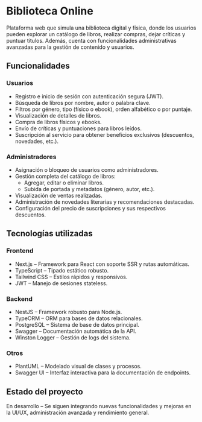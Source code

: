 # Biblioteca Online

Plataforma web que simula una biblioteca digital y física, donde los usuarios pueden explorar un catálogo de libros, realizar compras, dejar críticas y puntuar títulos. Además, cuenta con funcionalidades administrativas avanzadas para la gestión de contenido y usuarios.

## Funcionalidades

### Usuarios

- Registro e inicio de sesión con autenticación segura (JWT).
- Búsqueda de libros por nombre, autor o palabra clave.
- Filtros por género, tipo (físico o ebook), orden alfabético o por puntaje.
- Visualización de detalles de libros.
- Compra de libros físicos y ebooks.
- Envío de críticas y puntuaciones para libros leídos.
- Suscripción al servicio para obtener beneficios exclusivos (descuentos, novedades, etc.).

### Administradores

- Asignación o bloqueo de usuarios como administradores.
- Gestión completa del catálogo de libros:
  - Agregar, editar o eliminar libros.
  - Subida de portada y metadatos (género, autor, etc.).
- Visualización de ventas realizadas.
- Administración de novedades literarias y recomendaciones destacadas.
- Configuración del precio de suscripciones y sus respectivos descuentos.

## Tecnologías utilizadas

### Frontend

- Next.js – Framework para React con soporte SSR y rutas automáticas.
- TypeScript – Tipado estático robusto.
- Tailwind CSS – Estilos rápidos y responsivos.
- JWT – Manejo de sesiones stateless.

### Backend

- NestJS – Framework robusto para Node.js.
- TypeORM – ORM para bases de datos relacionales.
- PostgreSQL – Sistema de base de datos principal.
- Swagger – Documentación automática de la API.
- Winston Logger – Gestión de logs del sistema.

### Otros

- PlantUML – Modelado visual de clases y procesos.
- Swagger UI – Interfaz interactiva para la documentación de endpoints.

## Estado del proyecto

En desarrollo – Se siguen integrando nuevas funcionalidades y mejoras en la UI/UX, administración avanzada y rendimiento general.
